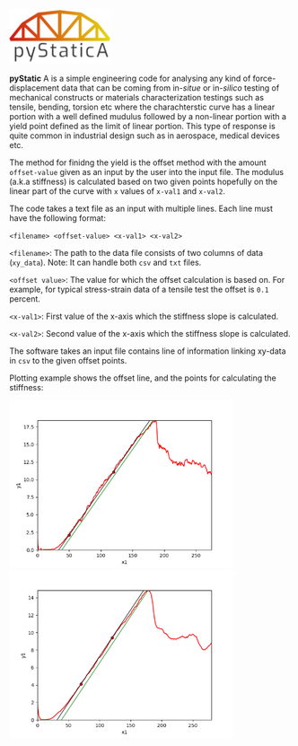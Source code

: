 ![alt text](https://raw.githubusercontent.com/samanseifi/pyStaticA/master/logo.png "Logo Title Text 1")

**pyStatic** A is a simple engineering code for analysing any kind of force-displacement data that can be coming from in-_situe_ or in-_silico_ testing of mechanical constructs or materials characterization testings such as tensile, bending, torsion etc where the charachterstic curve has a linear portion with a well defined mudulus followed by a non-linear portion with a yield point defined as the limit of linear portion. This type of response is quite common in industrial design such as in aerospace, medical devices etc.

The method for finidng the yield is the offset method with the amount `offset-value` given as an input by the user into the input file. The modulus (a.k.a stiffness) is calculated based on two given points hopefully on the linear part of the curve with `x` values of `x-val1` and `x-val2`.

The code takes a text file as an input with multiple lines. Each line must have the following format:

`<filename> <offset-value> <x-val1> <x-val2>`

`<filename>`: The path to the data file consists of two columns of data (`xy_data`). Note: It can handle both `csv` and `txt` files.

`<offset value>`: The value for which the offset calculation is based on. For example, for typical stress-strain data of a tensile test the offset is `0.1` percent.

`<x-val1>`: First value of the x-axis which the stiffness slope is calculated. 

`<x-val2>`: Second value of the x-axis which the stiffness slope is calculated.


The software takes an input file contains line of information linking xy-data in `csv` to the given offset points.

Plotting example shows the offset line, and the points for calculating the stiffness:

<img src="https://raw.githubusercontent.com/samanseifi/pyStaticA/master/plot0.png" width="400">
<img src="https://raw.githubusercontent.com/samanseifi/pyStaticA/master/plot1.png" width="400">

